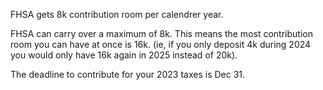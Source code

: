 
FHSA gets 8k contribution room per calendrer year.

FHSA can carry over a maximum of 8k. This means the most contribution room you can have at once is 16k. (ie, if you only deposit 4k during 2024 you would only have 16k again in 2025 instead of 20k).

The deadline to contribute for your 2023 taxes is Dec 31.